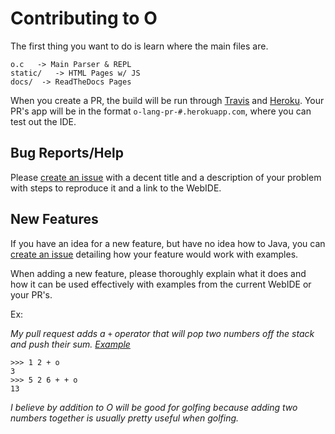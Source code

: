 # Contributing to O

The first thing you want to do is learn where the main files are.
```
o.c   -> Main Parser & REPL
static/   -> HTML Pages w/ JS
docs/  -> ReadTheDocs Pages
```

When you create a PR, the build will be run through [Travis](https://travis-ci.org/phase/o) and [Heroku](http://o-lang.herokuapp.com/). Your PR's app will be in the format `o-lang-pr-#.herokuapp.com`, where you can test out the IDE.

## Bug Reports/Help
Please [create an issue](https://github.com/phase/o/issues/new) with a decent title and a description of your problem with steps to reproduce it and a link to the WebIDE.

## New Features
If you have an idea for a new feature, but have no idea how to Java, you can [create an issue](https://github.com/phase/o/issues/new) detailing how your feature would work with examples.

When adding a new feature, please thoroughly explain what it does and how it can be used effectively with examples from the current WebIDE or your PR's.

Ex:

_My pull request adds a `+` operator that will pop two numbers off the stack and push their sum. [Example](http://o-lang.herokuapp.com/link/code=12%2Bp&input=)_

```
>>> 1 2 + o
3
>>> 5 2 6 + + o
13
```

_I believe by addition to O will be good for golfing because adding two numbers together is usually pretty useful when golfing._
